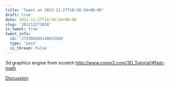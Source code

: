 ```yaml
---
title: 'Tweet on 2012-11-27T18:58:34+00:00'
draft: true
date: 2012-11-27T18:58:34+00:00
slug: '201211271858'
is_tweet: true
tweet_info:
  id: '273380286140653568'
  type: 'post'
  is_thread: False
---
```




3d graphics engine from scratch <http://www.cores2.com/3D_Tutorial/#fast-math>

[Discussion](https://x.com/sytelus/status/273380286140653568)
